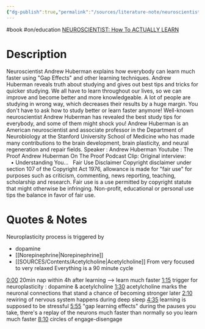 ```yaml
---
{"dg-publish":true,"permalink":"/sources/literature-note/neuroscientist-how-to-actually-learn/","noteIcon":"1","created":"2023-04-30T10:28:44.035+02:00","updated":"2023-05-28T19:06:55.513+02:00"}
---
```


#book #on/education 
[NEUROSCIENTIST: How To ACTUALLY LEARN](https://www.youtube.com/watch?v=sW0iNSrmcDQ) 
    

# Description
Neuroscientist Andrew Huberman explains how everybody can learn much faster using "Gap Effects" and other learning techniques. Andrew Huberman reveals truth about studying and gives out best tips and tricks for quicker studying. We all have to learn throughout our lives, so we can improve and become better and more knowledgeable. A lot of people are studying in wrong way, which decreases their results by a huge margin. You don't have to ask how to study better or learn faster anymore! Well-known neuroscientist Andrew Huberman has revealed the best study tips for everybody, and some of them might shock you! Andrew Huberman is an American neuroscientist and associate professor in the Department of Neurobiology at the Stanford University School of Medicine who has made many contributions to the brain development, brain plasticity, and neural regeneration and repair fields. Speaker : Andrew Huberman Youtube : The Proof Andrew Huberman On The Proof Podcast Clip: Original interview:    • Understanding You...   Fair Use Disclaimer Copyright disclaimer under section 107 of the Copyright Act 1976, allowance is made for "fair use" for purposes such as criticism, commenting, news reporting, teaching, scholarship and research. Fair use is a use permitted by copyright statute that might otherwise be infringing. Non-profit, educational or personal use tips the balance in favor of fair use.

# Quotes & Notes
Neuroplasticity process is triggered by 
- dopamine
- [[Norepinephrine\|Norepinephrine]]
- [[SOURCES/Contents/Acetylcholine\|Acetylcholine]] 
From very focused to very relaxed
Everything is a 90 minute cycle

[0:00](https://www.youtube.com/watch?v=sW0iNSrmcDQ&t=0s) 20min nap within 4h after learning --> learn much faster [1:15](https://www.youtube.com/watch?v=sW0iNSrmcDQ&t=75s) trigger for neuroplasticity : dopamine & acetylcholine [1:30](https://www.youtube.com/watch?v=sW0iNSrmcDQ&t=90s) acetylcholine marks the neuronal connections that stand a chance of becoming stronger later [2:10](https://www.youtube.com/watch?v=sW0iNSrmcDQ&t=130s) rewiring of nervous system happens during deep sleep [4:35](https://www.youtube.com/watch?v=sW0iNSrmcDQ&t=275s) learning is supposed to be stressful [5:55](https://www.youtube.com/watch?v=sW0iNSrmcDQ&t=355s) "gap learning effects" during the pauses you take, there's a replay of the neurons much faster than normally so you learn much faster [8:10](https://www.youtube.com/watch?v=sW0iNSrmcDQ&t=490s) circles of engage-disengage